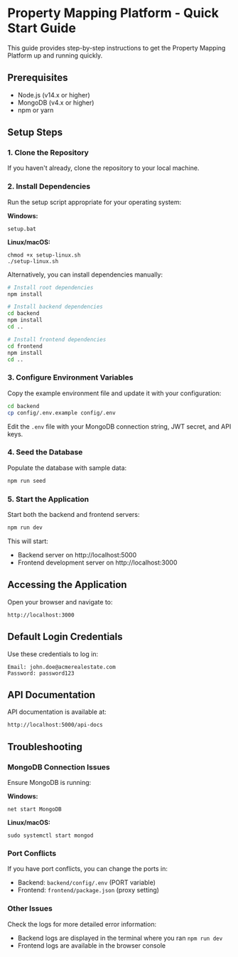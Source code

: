 # Property Mapping Platform - Quick Start Guide

This guide provides step-by-step instructions to get the Property Mapping Platform up and running quickly.

## Prerequisites

- Node.js (v14.x or higher)
- MongoDB (v4.x or higher)
- npm or yarn

## Setup Steps

### 1. Clone the Repository

If you haven't already, clone the repository to your local machine.

### 2. Install Dependencies

Run the setup script appropriate for your operating system:

**Windows:**
```
setup.bat
```

**Linux/macOS:**
```
chmod +x setup-linux.sh
./setup-linux.sh
```

Alternatively, you can install dependencies manually:

```bash
# Install root dependencies
npm install

# Install backend dependencies
cd backend
npm install
cd ..

# Install frontend dependencies
cd frontend
npm install
cd ..
```

### 3. Configure Environment Variables

Copy the example environment file and update it with your configuration:

```bash
cd backend
cp config/.env.example config/.env
```

Edit the `.env` file with your MongoDB connection string, JWT secret, and API keys.

### 4. Seed the Database

Populate the database with sample data:

```bash
npm run seed
```

### 5. Start the Application

Start both the backend and frontend servers:

```bash
npm run dev
```

This will start:
- Backend server on http://localhost:5000
- Frontend development server on http://localhost:3000

## Accessing the Application

Open your browser and navigate to:

```
http://localhost:3000
```

## Default Login Credentials

Use these credentials to log in:

```
Email: john.doe@acmerealestate.com
Password: password123
```

## API Documentation

API documentation is available at:

```
http://localhost:5000/api-docs
```

## Troubleshooting

### MongoDB Connection Issues

Ensure MongoDB is running:

**Windows:**
```
net start MongoDB
```

**Linux/macOS:**
```
sudo systemctl start mongod
```

### Port Conflicts

If you have port conflicts, you can change the ports in:
- Backend: `backend/config/.env` (PORT variable)
- Frontend: `frontend/package.json` (proxy setting)

### Other Issues

Check the logs for more detailed error information:
- Backend logs are displayed in the terminal where you ran `npm run dev`
- Frontend logs are available in the browser console